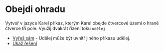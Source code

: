 # Obejdi ohradu

Vytvoř v jazyce Karel příkaz, kterým Karel obejde čtvercové území o hraně čtverce tři pole.
Využij dvakrát řízení toku `udělej`.

- [Vyřeš sám](karel.html?Ohrada_zkus) - Udělej může být uvnitř jiného příkazu udělej.
- [Ukaž řešení](karel.html?Ohrada)